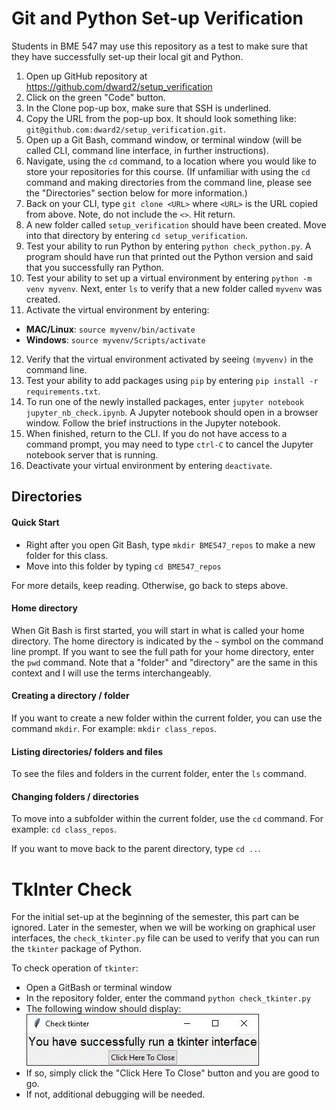 # Git and Python Set-up Verification
Students in BME 547 may use this repository as a test to make sure that they 
have successfully set-up their local git and Python.

1. Open up GitHub repository at <https://github.com/dward2/setup_verification>
2. Click on the green "Code" button.
3. In the Clone pop-up box, make sure that SSH is underlined.
4. Copy the URL from the pop-up box.  It should look something like:
`git@github.com:dward2/setup_verification.git`.
5. Open up a Git Bash, command window, or terminal window (will be called CLI,
command line interface, in further instructions).
6. Navigate, using the `cd` command, to a location where you would like to store
your repositories for this course.  (If unfamiliar with using the `cd`
command and making directories from the command line, please see the 
"Directories" section below for more information.)
7. Back on your CLI, type `git clone <URL>` where `<URL>` is the URL copied from
above.  Note, do not include the `<>`.  Hit return.
8. A new folder called `setup_verification` should have been created.  Move into
that directory by entering `cd setup_verification`.
9.  Test your ability to run Python by entering `python check_python.py`.  A
program should have run that printed out the Python version and said that you
successfully ran Python.
10.  Test your ability to set up a virtual environment by entering 
`python -m venv myvenv`.  Next, enter `ls` to verify that a new folder called
`myvenv` was created.  
11. Activate the virtual environment by entering:  
  + **MAC/Linux**:  `source myvenv/bin/activate`
  + **Windows**: `source myvenv/Scripts/activate`  
  
12. Verify that the virtual environment activated by seeing `(myvenv)` in the
command line.
13.  Test your ability to add packages using `pip` by entering 
`pip install -r requirements.txt`.
14. To run one of the newly installed packages, enter 
`jupyter notebook jupyter_nb_check.ipynb`.  A Jupyter notebook should open
in a browser window.  Follow the brief instructions in the Jupyter notebook.
15. When finished, return to the CLI.  If you do not have access to a command
prompt, you may need to type `ctrl-C` to cancel the Jupyter notebook server
that is running.
16. Deactivate your virtual environment by entering `deactivate`.


## Directories
#### Quick Start
* Right after you open Git Bash, type `mkdir BME547_repos` to make a new folder
for this class.
* Move into this folder by typing `cd BME547_repos`

For more details, keep reading.  Otherwise, go back to steps above.

#### Home directory  


When Git Bash is first started, you will start in what is called your home
directory.  The home directory is indicated by the `~` symbol on the command
line prompt.  If you want to see the full path for your home directory, enter
the `pwd` command.  Note that a "folder" and "directory" are the same in this
context and I will use the terms interchangeably.  

#### Creating a directory / folder
If you want to create a new folder within the current folder, you can use
the command `mkdir`.  For example:  `mkdir class_repos`.  

#### Listing directories/ folders and files
To see the files and folders in the current folder, enter the `ls` command.

#### Changing folders / directories
To move into a subfolder within the current folder, use the `cd` command.  For
example:  `cd class_repos`.

If you want to move back to the parent directory, type `cd ..`.
 
# TkInter Check
For the initial set-up at the beginning of the semester, this part can be
ignored.  Later in the semester, when we will be working on graphical user
interfaces, the `check_tkinter.py` file can be used to verify that you can
run the `tkinter` package of Python.

To check operation of `tkinter`:
* Open a GitBash or terminal window
* In the repository folder, enter the command `python check_tkinter.py`
* The following window should display:  
  ![tkinter_example_window.JPG](tkinter_example_window.JPG)
* If so, simply click the "Click Here To Close" button and you are good to go.
* If not, additional debugging will be needed.
